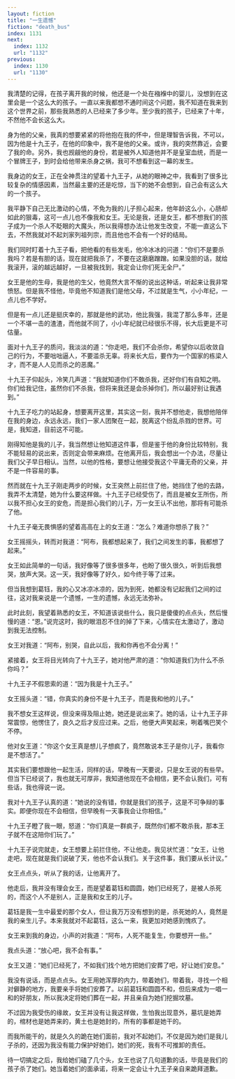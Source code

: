 ```yaml
---
layout: fiction
title: "一生遗憾"
fiction: "death_bus"
index: 1131
next:
  index: 1132
  url: "1132"
previous:
  index: 1130
  url: "1130"
---
```

我清楚的记得，在孩子离开我的时候，他还是一个处在襁褓中的婴儿，没想到在这里会是一个这么大的孩子。一直以来我都想不通时间这个问题，我不知道在我来到这个世界之前，那些我熟悉的人已经来了多少年。至少我的孩子，已经来了十年，不然他不会长这么大。

身为他的父亲，我真的想要紧紧的将他抱在我的怀中，但是理智告诉我，不可以，因为他是十九王子，在他的印象中，我不是他的父亲。或许，我的突然靠近，会要了我的命。另外，我也觊觎他的身份，若是被外人知道他并不是皇室血统，而是一个冒牌王子，到时会给他带来杀身之祸，我可不想看到这一幕的发生。

我身边的女王，正在全神贯注的望着十九王子，从她的眼神之中，我看到了很多比较复杂的情感因素，当然最主要的还是吃惊，当下的她不会想到，自己会有这么大的一个孩子。

我平静下自己无比激动的心情，不免为我的儿子担心起来，他年龄这么小，心肠却如此的狠毒，这可一点儿也不像我和女王。无论是我，还是女王，都不想我们的孩子成为一个杀人不眨眼的大魔头，所以我得想办法让他发生改变，不能一直这么下去，不然我就对不起刘家列祖列宗，而且他也不会有一个好的结局。

我们同时盯着十九王子看，把他看的有些发毛，他冷冰冰的问道：“你们不是要杀我吗？若是有胆的话，现在就把我杀了，不要在这磨磨蹭蹭。如果没胆的话，就给我滚开，滚的越远越好，一旦被我找到，我定会让你们死无全尸。”

女王是他的生母，我是他的生父，他竟然大言不惭的说出这种话，听起来让我非常愤怒。但是我不怪他，毕竟他不知道我们是他父母，不过就是生气，小小年纪，一点儿也不学好。

但是有一点儿还是挺庆幸的，那就是他的武功，他比我强，我混了那么多年，还是一个不堪一击的渣渣，而他就不同了，小小年纪就已经很乐不得，长大后更是不可估量。

面对十九王子的质问，我淡淡的道：“你走吧，我们不会杀你，希望你以后收敛自己的行为，不要咄咄逼人，不要滥杀无辜。将来长大后，要作为一个国家的栋梁人才，而不是人人见而杀之的恶魔。”

十九王子仰起头，冷笑几声道：“我就知道你们不敢杀我，还好你们有自知之明。你们给我记住，虽然你们不杀我，但将来我还是会杀掉你们，所以最好别让我遇到。”

十九王子吃力的站起身，想要离开这里，其实这一刻，我并不想他走，我想他陪伴在我的身边，永远永远，我们一家人团聚在一起，脱离这个纷乱杀戮的世界。可是，我知道，目前这不可能。

刚得知他是我的儿子，我当然想让他知道这件事，但是鉴于他的身份比较特别，我不能轻易的说出来，否则定会带来麻烦。在他离开后，我会想出一个办法，尽量让我们父子早日相认。当然，以他的性格，要想让他接受我这个平庸无奇的父亲，并不是一件容易的事。

然而就在十九王子刚走两步的时候，女王突然上前拦住了他，她挡住了他的去路，我弄不太清楚，她为什么要这样做。十九王子已经受伤了，而且是被女王所伤，所以我不担心女王的安危，而是担心我们的儿子，万一女王认不出他，那将有可能杀了他。

十九王子毫无畏惧感的望着高高在上的女王道：“怎么？难道你想杀了我？”

女王摇摇头，转而对我道：“阿布，我都想起来了，我们之间发生的事，我都想了起来。”

女王如此简单的一句话，我好像等了很多很多年，也盼了很久很久，听到后我想哭，放声大哭。这一天，我好像等了好久，如今终于等了过来。

但当我想到葛钰，我的心又冰凉冰凉的，因为到死，她都没有记起我们之间的过往，这对我来说是一个遗憾，一生的遗憾，永远无法弥补。

此时此刻，我望着熟悉的女王，不知道该说些什么，我只是傻傻的点点头，然后慢慢的道：“恩。”说完这时，我的眼泪忍不住的掉了下来，心情实在太激动了，激动到我无法控制。

女王对我道：“阿布，别哭，自此以后，我和你再也不会分离！”

紧接着，女王将目光转向了十九王子，她对他严肃的道：“你知道我们为什么不杀你吗？”

十九王子不假思索的道：“因为我是十九王子。”

女王摇头道：“错，你真实的身份不是十九王子，而是我和他的儿子。”

我不想女王这样说，但没来得及阻止她，她还是说出来了。她的话，让十九王子非常震惊，他愣住了，良久之后才反应过来。之后，他便大声笑起来，咧着嘴巴笑个不停。

他对女王道：“你这个女王真是想儿子想疯了，竟然敢说本王子是你儿子，我看你是不想活了。”

其实我们要想跟他一起生活，同样的话，早晚有一天要说，只是女王说的有些早。但当下已经说了，我也就无可厚非，我知道他现在不会相信，更不会认我们，可有些话，我也得说一说。

我对十九王子认真的道：“她说的没有错，你就是我们的孩子，这是不可争辩的事实。即便你现在不会相信，但早晚有一天事我会让你相信。”

十九王子瞪了我一眼，怒道：“你们真是一群疯子，既然你们都不敢杀我，那本王子就不在这陪你们玩了。”

十九王子说完就走，女王想要上前拦住他，不让他走。我见状忙道：“女王，让他走吧，现在就是我们说破了天，他也不会认我们。关于这件事，我们要从长计议。”

女王点点头，听从了我的话，让他离开了。

他走后，我并没有理会女王，而是望着葛钰和圆圆，她们已经死了，是被人杀死的，而这个人不是别人，正是我和女王的儿子。

葛钰是我一生中最爱的那个女人，但让我万万没有想到的是，杀死她的人，竟然是我的亲生儿子。本来我就对不起葛钰，这么一来，我更加对她感到愧疚了。

女王来到我的身边，小声的对我道：“阿布，人死不能复生，你要想开一些。”

我点头道：“放心吧，我不会有事。”

女王又道：“她们已经死了，不如我们找个地方把她们安葬了吧，好让她们安息。”

我没有说话，而是点点头。女王用她浑厚的内力，带着她们，带着我，寻找一个相对僻静的地方，我要亲手将她们安葬了。以前葛钰和圆圆不和，但后来成为一唱一和的好朋友，所以我决定将她们葬在一起，并且亲自为她们挖掘坟墓。

不过因为我受伤的缘故，女王并没有让我这样做，生怕我出现意外，墓坑是她弄的，棺材也是她弄来的，黄土也是她封的，所有的事都是她干的。

而我所能干的，就是久久的跪在她们面前，我对不起她们，不仅是因为她们是我儿子杀的，还因为我没有能力保护好她们，她们的死，我有不可推卸的责任。

待一切搞定之后，我给她们磕了几个头，女王也说了几句道歉的话，毕竟是我们的孩子杀了她们。她当着她们的面承诺，将来一定会让十九王子亲自来跪拜道歉。